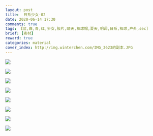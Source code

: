 ```yaml
---
layout: post
title:  日系少女-02
date: 2020-06-14 17:30
comments: true
tags: 【蓝,白,青,红,少女,胶片,晴天,棒球帽,夏天,明调,日系,棒球,户外,sec]
brief: [素材]
reward: true
categories: material
cover_index: http://img.winterchen.com/IMG_3623的副本.JPG
---
```


![](http://img.winterchen.com/IMG_3623.JPG)

![](http://img.winterchen.com/IMG_3618.JPG)

![](http://img.winterchen.com/IMG_3619.JPG)

![](http://img.winterchen.com/IMG_3620.JPG)

![](http://img.winterchen.com/IMG_3621.JPG)

![](http://img.winterchen.com/IMG_3622.JPG)

![](http://img.winterchen.com/IMG_3624.JPG)

![](http://img.winterchen.com/IMG_3625.JPG)



